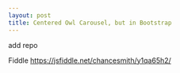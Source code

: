 ```yaml
---
layout: post
title: Centered Owl Carousel, but in Bootstrap
---
```


add repo

Fiddle
https://jsfiddle.net/chancesmith/y1qa65h2/